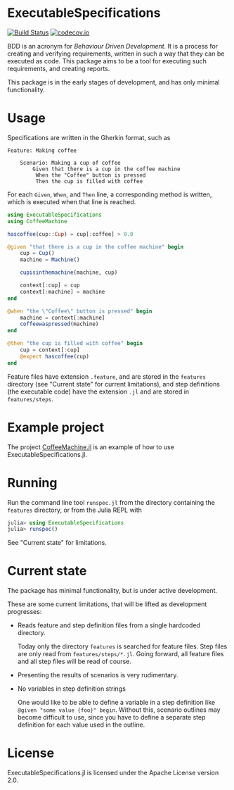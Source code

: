 # ExecutableSpecifications

[![Build Status](https://travis-ci.org/erikedin/ExecutableSpecifications.jl.svg?branch=master)](https://travis-ci.org/erikedin/ExecutableSpecifications.jl)
[![codecov.io](http://codecov.io/github/erikedin/ExecutableSpecifications.jl/coverage.svg?branch=master)](http://codecov.io/github/erikedin/ExecutableSpecifications.jl?branch=master)

BDD is an acronym for _Behaviour Driven Development_. It is a process for creating and verifying
requirements, written in such a way that they can be executed as code. This package aims to be a
tool for executing such requirements, and creating reports.

This package is in the early stages of development, and has only minimal functionality.

# Usage
Specifications are written in the Gherkin format, such as

```gherkin
Feature: Making coffee

    Scenario: Making a cup of coffee
        Given that there is a cup in the coffee machine
         When the "Coffee" button is pressed
         Then the cup is filled with coffee
```

For each `Given`, `When`, and `Then` line, a corresponding method is written, which is executed when
that line is reached.

```julia
using ExecutableSpecifications
using CoffeeMachine

hascoffee(cup::Cup) = cup[:coffee] > 0.0

@given "that there is a cup in the coffee machine" begin
    cup = Cup()
    machine = Machine()

    cupisinthemachine(machine, cup)

    context[:cup] = cup
    context[:machine] = machine
end

@when "the \"Coffee\" button is pressed" begin
    machine = context[:machine]
    coffeewaspressed(machine)
end

@then "the cup is filled with coffee" begin
    cup = context[:cup]
    @expect hascoffee(cup)
end
```

Feature files have extension `.feature`, and are stored in the `features` directory (see
"Current state" for current limitations), and step definitions (the executable code) have the
extension `.jl` and are stored in `features/steps`.

# Example project
The project [CoffeeMachine.jl](https://github.com/erikedin/CoffeeMachine.jl) is an example of how to
use ExecutableSpecifications.jl.

# Running
Run the command line tool `runspec.jl` from the directory containing the `features` directory, or
from the Julia REPL with

```julia
julia> using ExecutableSpecifications
julia> runspec()
```

See "Current state" for limitations.

# Current state
The package has minimal functionality, but is under active development.

These are some current limitations, that will be lifted as development progresses:

- Reads feature and step definition files from a single hardcoded directory.

    Today only the directory `features` is searched for feature files. Step files are only read from
    `features/steps/*.jl`. Going forward, all feature files and all step files will be read of
    course.

- Presenting the results of scenarios is very rudimentary.
- No variables in step definition strings

    One would like to be able to define a variable in a step definition like
    `@given "some value {foo}" begin`. Without this, scenario outlines may become difficult to use,
    since you have to define a separate step definition for each value used in the outline.

# License
ExecutableSpecifications.jl is licensed under the Apache License version 2.0.
